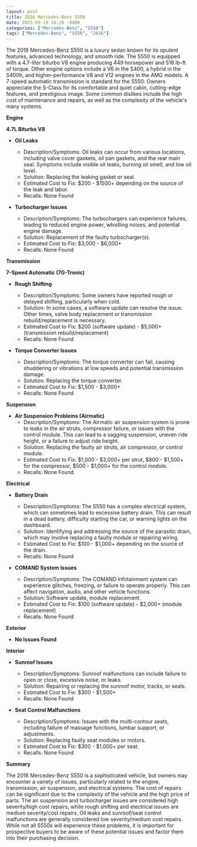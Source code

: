 ```yaml
---
layout: post
title: 2016 Mercedes-Benz S550
date: 2025-03-19 10:29 -0400
categories: ["Mercedes-Benz", "S550"]
tags: ["Mercedes-Benz", "S550", "2016"]
---
```

The 2016 Mercedes-Benz S550 is a luxury sedan known for its opulent features, advanced technology, and smooth ride. The S550 is equipped with a 4.7-liter biturbo V8 engine producing 449 horsepower and 516 lb-ft of torque. Other engine options include a V6 in the S400, a hybrid in the S400h, and higher-performance V8 and V12 engines in the AMG models. A 7-speed automatic transmission is standard for the S550. Owners appreciate the S-Class for its comfortable and quiet cabin, cutting-edge features, and prestigious image. Some common dislikes include the high cost of maintenance and repairs, as well as the complexity of the vehicle's many systems.

**Engine**

**4.7L Biturbo V8**

* **Oil Leaks**
    * Description/Symptoms: Oil leaks can occur from various locations, including valve cover gaskets, oil pan gaskets, and the rear main seal. Symptoms include visible oil leaks, burning oil smell, and low oil level.
    * Solution: Replacing the leaking gasket or seal.
    * Estimated Cost to Fix: $200 - $1500+ depending on the source of the leak and labor.
    * Recalls: None Found

* **Turbocharger Issues**
    * Description/Symptoms: The turbochargers can experience failures, leading to reduced engine power, whistling noises, and potential engine damage.
    * Solution: Replacement of the faulty turbocharger(s).
    * Estimated Cost to Fix: $3,000 - $6,000+
    * Recalls: None Found

**Transmission**

**7-Speed Automatic (7G-Tronic)**

* **Rough Shifting**
    * Description/Symptoms: Some owners have reported rough or delayed shifting, particularly when cold.
    * Solution: In some cases, a software update can resolve the issue. Other times, valve body replacement or transmission rebuild/replacement is necessary.
    * Estimated Cost to Fix: $200 (software update) - $5,000+ (transmission rebuild/replacement)
    * Recalls: None Found

* **Torque Converter Issues**
    * Description/Symptoms: The torque converter can fail, causing shuddering or vibrations at low speeds and potential transmission damage.
    * Solution: Replacing the torque converter.
    * Estimated Cost to Fix: $1,500 - $3,000+
    * Recalls: None Found

**Suspension**

* **Air Suspension Problems (Airmatic)**
    * Description/Symptoms: The Airmatic air suspension system is prone to leaks in the air struts, compressor failure, or issues with the control module. This can lead to a sagging suspension, uneven ride height, or a failure to adjust ride height.
    * Solution: Replacing the faulty air struts, air compressor, or control module.
    * Estimated Cost to Fix: $1,000 - $3,000+ per strut, $800 - $1,500+ for the compressor, $500 - $1,000+ for the control module.
    * Recalls: None Found

**Electrical**

* **Battery Drain**
    * Description/Symptoms: The S550 has a complex electrical system, which can sometimes lead to excessive battery drain. This can result in a dead battery, difficulty starting the car, or warning lights on the dashboard.
    * Solution: Identifying and addressing the source of the parasitic drain, which may involve replacing a faulty module or repairing wiring.
    * Estimated Cost to Fix: $100 - $1,000+ depending on the source of the drain.
    * Recalls: None Found

* **COMAND System Issues**
    * Description/Symptoms: The COMAND infotainment system can experience glitches, freezing, or failure to operate properly. This can affect navigation, audio, and other vehicle functions.
    * Solution: Software update, module replacement.
    * Estimated Cost to Fix: $100 (software update) - $2,000+ (module replacement)
    * Recalls: None Found

**Exterior**

* **No Issues Found**

**Interior**

* **Sunroof Issues**
    * Description/Symptoms: Sunroof malfunctions can include failure to open or close, excessive noise, or leaks.
    * Solution: Repairing or replacing the sunroof motor, tracks, or seals.
    * Estimated Cost to Fix: $300 - $1,500+
    * Recalls: None Found

* **Seat Control Malfunctions**
    * Description/Symptoms: Issues with the multi-contour seats, including failure of massage functions, lumbar support, or adjustments.
    * Solution: Replacing faulty seat modules or motors.
    * Estimated Cost to Fix: $300 - $1,000+ per seat.
    * Recalls: None Found

**Summary**

The 2016 Mercedes-Benz S550 is a sophisticated vehicle, but owners may encounter a variety of issues, particularly related to the engine, transmission, air suspension, and electrical systems. The cost of repairs can be significant due to the complexity of the vehicle and the high price of parts. The air suspension and turbocharger issues are considered high severity/high cost repairs, while rough shifting and electrical issues are medium severity/cost repairs. Oil leaks and sunroof/seat control malfunctions are generally considered low severity/medium cost repairs. While not all S550s will experience these problems, it is important for prospective buyers to be aware of these potential issues and factor them into their purchasing decision.

